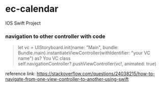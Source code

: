 # ec-calendar
IOS Swift Project

### navigation to other controller with code
>  let vc = UIStoryboard.init(name: "Main", bundle: Bundle.main).instantiateViewController(withIdentifier: "your VC name") as? You VC class
self.navigationController?.pushViewController(vc!, animated: true)

reference link: https://stackoverflow.com/questions/24038215/how-to-navigate-from-one-view-controller-to-another-using-swift

>

